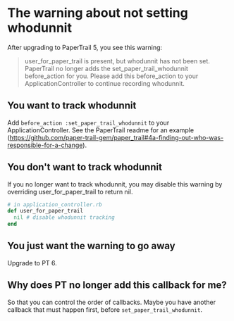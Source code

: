 # The warning about not setting whodunnit

After upgrading to PaperTrail 5, you see this warning:

> user_for_paper_trail is present, but whodunnit has not been set. PaperTrail no
> longer adds the set_paper_trail_whodunnit before_action for you. Please add this
> before_action to your ApplicationController to continue recording whodunnit.

## You want to track whodunnit

Add `before_action :set_paper_trail_whodunnit` to your ApplicationController.
See the PaperTrail readme for an example (https://github.com/paper-trail-gem/paper_trail#4a-finding-out-who-was-responsible-for-a-change).

## You don't want to track whodunnit

If you no longer want to track whodunnit, you may disable this
warning by overriding user_for_paper_trail to return nil.

```ruby
# in application_controller.rb
def user_for_paper_trail
  nil # disable whodunnit tracking
end
```

## You just want the warning to go away

Upgrade to PT 6.

## Why does PT no longer add this callback for me?

So that you can control the order of callbacks. Maybe you have another callback
that must happen first, before `set_paper_trail_whodunnit`.
